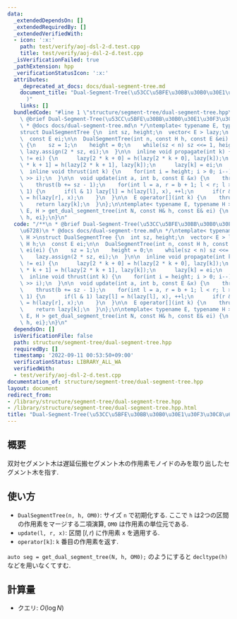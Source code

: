 ```yaml
---
data:
  _extendedDependsOn: []
  _extendedRequiredBy: []
  _extendedVerifiedWith:
  - icon: ':x:'
    path: test/verify/aoj-dsl-2-d.test.cpp
    title: test/verify/aoj-dsl-2-d.test.cpp
  _isVerificationFailed: true
  _pathExtension: hpp
  _verificationStatusIcon: ':x:'
  attributes:
    _deprecated_at_docs: docs/dual-segment-tree.md
    document_title: "Dual-Segment-Tree(\u53CC\u5BFE\u30BB\u30B0\u30E1\u30F3\u30C8\u6728\
      )"
    links: []
  bundledCode: "#line 1 \"structure/segment-tree/dual-segment-tree.hpp\"\n/**\n *\
    \ @brief Dual-Segment-Tree(\u53CC\u5BFE\u30BB\u30B0\u30E1\u30F3\u30C8\u6728)\n\
    \ * @docs docs/dual-segment-tree.md\n */\ntemplate< typename E, typename H >\n\
    struct DualSegmentTree {\n  int sz, height;\n  vector< E > lazy;\n  const H h;\n\
    \  const E ei;\n\n  DualSegmentTree(int n, const H h, const E &ei) : h(h), ei(ei)\
    \ {\n    sz = 1;\n    height = 0;\n    while(sz < n) sz <<= 1, height++;\n   \
    \ lazy.assign(2 * sz, ei);\n  }\n\n  inline void propagate(int k) {\n    if(lazy[k]\
    \ != ei) {\n      lazy[2 * k + 0] = h(lazy[2 * k + 0], lazy[k]);\n      lazy[2\
    \ * k + 1] = h(lazy[2 * k + 1], lazy[k]);\n      lazy[k] = ei;\n    }\n  }\n\n\
    \  inline void thrust(int k) {\n    for(int i = height; i > 0; i--) propagate(k\
    \ >> i);\n  }\n\n  void update(int a, int b, const E &x) {\n    thrust(a += sz);\n\
    \    thrust(b += sz - 1);\n    for(int l = a, r = b + 1; l < r; l >>= 1, r >>=\
    \ 1) {\n      if(l & 1) lazy[l] = h(lazy[l], x), ++l;\n      if(r & 1) --r, lazy[r]\
    \ = h(lazy[r], x);\n    }\n  }\n\n  E operator[](int k) {\n    thrust(k += sz);\n\
    \    return lazy[k];\n  }\n};\n\ntemplate< typename E, typename H >\nDualSegmentTree<\
    \ E, H > get_dual_segment_tree(int N, const H& h, const E& ei) {\n  return {N,\
    \ h, ei};\n}\n"
  code: "/**\n * @brief Dual-Segment-Tree(\u53CC\u5BFE\u30BB\u30B0\u30E1\u30F3\u30C8\
    \u6728)\n * @docs docs/dual-segment-tree.md\n */\ntemplate< typename E, typename\
    \ H >\nstruct DualSegmentTree {\n  int sz, height;\n  vector< E > lazy;\n  const\
    \ H h;\n  const E ei;\n\n  DualSegmentTree(int n, const H h, const E &ei) : h(h),\
    \ ei(ei) {\n    sz = 1;\n    height = 0;\n    while(sz < n) sz <<= 1, height++;\n\
    \    lazy.assign(2 * sz, ei);\n  }\n\n  inline void propagate(int k) {\n    if(lazy[k]\
    \ != ei) {\n      lazy[2 * k + 0] = h(lazy[2 * k + 0], lazy[k]);\n      lazy[2\
    \ * k + 1] = h(lazy[2 * k + 1], lazy[k]);\n      lazy[k] = ei;\n    }\n  }\n\n\
    \  inline void thrust(int k) {\n    for(int i = height; i > 0; i--) propagate(k\
    \ >> i);\n  }\n\n  void update(int a, int b, const E &x) {\n    thrust(a += sz);\n\
    \    thrust(b += sz - 1);\n    for(int l = a, r = b + 1; l < r; l >>= 1, r >>=\
    \ 1) {\n      if(l & 1) lazy[l] = h(lazy[l], x), ++l;\n      if(r & 1) --r, lazy[r]\
    \ = h(lazy[r], x);\n    }\n  }\n\n  E operator[](int k) {\n    thrust(k += sz);\n\
    \    return lazy[k];\n  }\n};\n\ntemplate< typename E, typename H >\nDualSegmentTree<\
    \ E, H > get_dual_segment_tree(int N, const H& h, const E& ei) {\n  return {N,\
    \ h, ei};\n}\n"
  dependsOn: []
  isVerificationFile: false
  path: structure/segment-tree/dual-segment-tree.hpp
  requiredBy: []
  timestamp: '2022-09-11 00:53:50+09:00'
  verificationStatus: LIBRARY_ALL_WA
  verifiedWith:
  - test/verify/aoj-dsl-2-d.test.cpp
documentation_of: structure/segment-tree/dual-segment-tree.hpp
layout: document
redirect_from:
- /library/structure/segment-tree/dual-segment-tree.hpp
- /library/structure/segment-tree/dual-segment-tree.hpp.html
title: "Dual-Segment-Tree(\u53CC\u5BFE\u30BB\u30B0\u30E1\u30F3\u30C8\u6728)"
---
```

## 概要
双対セグメント木は遅延伝搬セグメント木の作用素モノイドのみを取り出したセグメント木を指す.

## 使い方

* `DualSegmentTree(n, h, OM0)`: サイズ `n` で初期化する. ここで `h` は2つの区間の作用素をマージする二項演算, `OM0` は作用素の単位元である.
* `update(l, r, x)`: 区間 $[l, r)$ に作用素 `x` を適用する.
* `operator[k]`: `k` 番目の作用素を返す.

`auto seg = get_dual_segment_tree(N, h, OM0);` のようにすると `decltype(h)` などを用いなくてすむ.

## 計算量

* クエリ: $O(\log N)$
